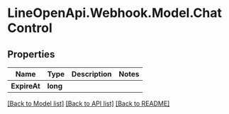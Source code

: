 # LineOpenApi.Webhook.Model.ChatControl

## Properties

Name | Type | Description | Notes
------------ | ------------- | ------------- | -------------
**ExpireAt** | **long** |  | 

[[Back to Model list]](../README.md#documentation-for-models) [[Back to API list]](../README.md#documentation-for-api-endpoints) [[Back to README]](../README.md)

